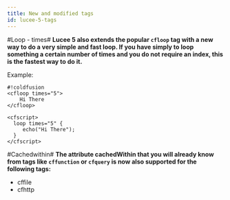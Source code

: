 ```yaml
---
title: New and modified tags
id: lucee-5-tags
---
```


#Loop - times#
**Lucee 5 also extends the popular `cfloop` tag with a new way to do a very simple and fast loop. If you have simply to loop something a certain number of times and you do not require an index, this is the fastest way to do it.**

Example:
```
#!coldfusion
<cfloop times="5">
    Hi There
</cfloop>

<cfscript>
  loop times="5" {
     echo("Hi There");
  }
</cfscript>
```

#Cachedwithin#
**The attribute cachedWithin that you will already know from tags like `cffunction` or `cfquery` is now also supported for the following tags:**

* cffile
* cfhttp
